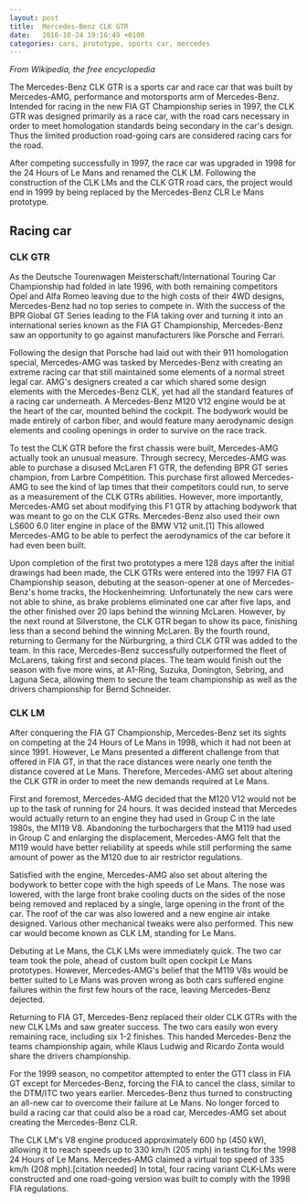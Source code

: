 ```yaml
---
layout: post
title:  Mercedes-Benz CLK GTR
date:   2016-10-24 19:16:49 +0100
categories: cars, prototype, sports car, mercedes
---
```

_From Wikipedia, the free encyclopedia_


The Mercedes-Benz CLK GTR is a sports car and race car that was built by Mercedes-AMG, performance and motorsports arm of Mercedes-Benz. Intended for racing in the new FIA GT Championship series in 1997, the CLK GTR was designed primarily as a race car, with the road cars necessary in order to meet homologation standards being secondary in the car's design. Thus the limited production road-going cars are considered racing cars for the road.

After competing successfully in 1997, the race car was upgraded in 1998 for the 24 Hours of Le Mans and renamed the CLK LM. Following the construction of the CLK LMs and the CLK GTR road cars, the project would end in 1999 by being replaced by the Mercedes-Benz CLR Le Mans prototype.

## Racing car

### CLK GTR
As the Deutsche Tourenwagen Meisterschaft/International Touring Car Championship had folded in late 1996, with both remaining competitors Opel and Alfa Romeo leaving due to the high costs of their 4WD designs, Mercedes-Benz had no top series to compete in. With the success of the BPR Global GT Series leading to the FIA taking over and turning it into an international series known as the FIA GT Championship, Mercedes-Benz saw an opportunity to go against manufacturers like Porsche and Ferrari.

Following the design that Porsche had laid out with their 911 homologation special, Mercedes-AMG was tasked by Mercedes-Benz with creating an extreme racing car that still maintained some elements of a normal street legal car. AMG's designers created a car which shared some design elements with the Mercedes-Benz CLK, yet had all the standard features of a racing car underneath. A Mercedes-Benz M120 V12 engine would be at the heart of the car, mounted behind the cockpit. The bodywork would be made entirely of carbon fiber, and would feature many aerodynamic design elements and cooling openings in order to survive on the race track.

To test the CLK GTR before the first chassis were built, Mercedes-AMG actually took an unusual measure. Through secrecy, Mercedes-AMG was able to purchase a disused McLaren F1 GTR, the defending BPR GT series champion, from Larbre Compétition. This purchase first allowed Mercedes-AMG to see the kind of lap times that their competitors could run, to serve as a measurement of the CLK GTRs abilities. However, more importantly, Mercedes-AMG set about modifying this F1 GTR by attaching bodywork that was meant to go on the CLK GTRs. Mercedes-Benz also used their own LS600 6.0 liter engine in place of the BMW V12 unit.[1] This allowed Mercedes-AMG to be able to perfect the aerodynamics of the car before it had even been built.

Upon completion of the first two prototypes a mere 128 days after the initial drawings had been made, the CLK GTRs were entered into the 1997 FIA GT Championship season, debuting at the season-opener at one of Mercedes-Benz's home tracks, the Hockenheimring. Unfortunately the new cars were not able to shine, as brake problems eliminated one car after five laps, and the other finished over 20 laps behind the winning McLaren. However, by the next round at Silverstone, the CLK GTR began to show its pace, finishing less than a second behind the winning McLaren. By the fourth round, returning to Germany for the Nürburgring, a third CLK GTR was added to the team. In this race, Mercedes-Benz successfully outperformed the fleet of McLarens, taking first and second places. The team would finish out the season with five more wins, at A1-Ring, Suzuka, Donington, Sebring, and Laguna Seca, allowing them to secure the team championship as well as the drivers championship for Bernd Schneider.


### CLK LM

After conquering the FIA GT Championship, Mercedes-Benz set its sights on competing at the 24 Hours of Le Mans in 1998, which it had not been at since 1991. However, Le Mans presented a different challenge from that offered in FIA GT, in that the race distances were nearly one tenth the distance covered at Le Mans. Therefore, Mercedes-AMG set about altering the CLK GTR in order to meet the new demands required at Le Mans.

First and foremost, Mercedes-AMG decided that the M120 V12 would not be up to the task of running for 24 hours. It was decided instead that Mercedes would actually return to an engine they had used in Group C in the late 1980s, the M119 V8. Abandoning the turbochargers that the M119 had used in Group C and enlarging the displacement, Mercedes-AMG felt that the M119 would have better reliability at speeds while still performing the same amount of power as the M120 due to air restrictor regulations.

Satisfied with the engine, Mercedes-AMG also set about altering the bodywork to better cope with the high speeds of Le Mans. The nose was lowered, with the large front brake cooling ducts on the sides of the nose being removed and replaced by a single, large opening in the front of the car. The roof of the car was also lowered and a new engine air intake designed. Various other mechanical tweaks were also performed. This new car would become known as CLK LM, standing for Le Mans.

Debuting at Le Mans, the CLK LMs were immediately quick. The two car team took the pole, ahead of custom built open cockpit Le Mans prototypes. However, Mercedes-AMG's belief that the M119 V8s would be better suited to Le Mans was proven wrong as both cars suffered engine failures within the first few hours of the race, leaving Mercedes-Benz dejected.

Returning to FIA GT, Mercedes-Benz replaced their older CLK GTRs with the new CLK LMs and saw greater success. The two cars easily won every remaining race, including six 1-2 finishes. This handed Mercedes-Benz the teams championship again, while Klaus Ludwig and Ricardo Zonta would share the drivers championship.

For the 1999 season, no competitor attempted to enter the GT1 class in FIA GT except for Mercedes-Benz, forcing the FIA to cancel the class, similar to the DTM/ITC two years earlier. Mercedes-Benz thus turned to constructing an all-new car to overcome their failure at Le Mans. No longer forced to build a racing car that could also be a road car, Mercedes-AMG set about creating the Mercedes-Benz CLR.

The CLK LM's V8 engine produced approximately 600 hp (450 kW), allowing it to reach speeds up to 330 km/h (205 mph) in testing for the 1998 24 Hours of Le Mans. Mercedes-AMG claimed a virtual top speed of 335 km/h (208 mph).[citation needed] In total, four racing variant CLK-LMs were constructed and one road-going version was built to comply with the 1998 FIA regulations.